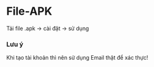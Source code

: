 # File-APK

Tải file .apk -> cài đặt -> sử dụng

### Lưu ý
Khi tạo tài khoản thì nên sử dụng Email thật để xác thực!